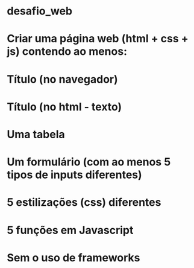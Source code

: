 # desafio_web

# Criar uma página web (html + css + js) contendo ao menos:

# Título (no navegador)
# Título (no html - texto)
# Uma tabela
# Um formulário (com ao menos 5 tipos de inputs diferentes)
# 5 estilizações (css) diferentes
# 5 funções em Javascript

# **Sem o uso de frameworks**
